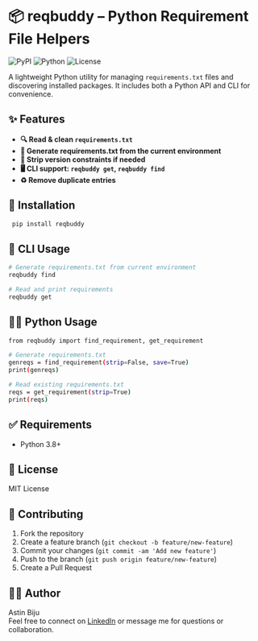 # 📦 reqbuddy – Python Requirement File Helpers

![PyPI](https://img.shields.io/pypi/v/reqbuddy?color=blue)
![Python](https://img.shields.io/pypi/pyversions/reqbuddy)
![License](https://img.shields.io/github/license/AstinOfficial/reqbuddy)



A lightweight Python utility for managing `requirements.txt` files and discovering installed packages. It includes both a Python API and CLI for convenience.


## ✨ Features

- **🔍 Read & clean `requirements.txt`**
- **📄 Generate requirements.txt from the current environment**
- **🧹 Strip version constraints if needed**
- **🖥️ CLI support: `reqbuddy get`, `reqbuddy find`**
- **♻️ Remove duplicate entries**

## 🔧 Installation
  ```bash
   pip install reqbuddy
   ```
## 🚀 CLI Usage
  ```bash
 # Generate requirements.txt from current environment
reqbuddy find

# Read and print requirements
reqbuddy get

   ```
## 🧑‍💻 Python Usage
  ```bash
from reqbuddy import find_requirement, get_requirement

# Generate requirements.txt
genreqs = find_requirement(strip=False, save=True)
print(genreqs)

# Read existing requirements.txt
reqs = get_requirement(strip=True)
print(reqs)
   ```

## ✅ Requirements
- Python 3.8+

## 📝 License
MIT License

## 🤝 Contributing

1. Fork the repository
2. Create a feature branch (`git checkout -b feature/new-feature`)
3. Commit your changes (`git commit -am 'Add new feature'`)
4. Push to the branch (`git push origin feature/new-feature`)
5. Create a Pull Request


## 🙋‍♂️ Author
Astin Biju <br>
Feel free to connect on <a href="https://www.linkedin.com/in/astin-biju/">LinkedIn</a> or message me for questions or collaboration.

